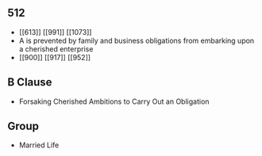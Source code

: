 ## 512
- [[613]] [[991]] [[1073]] 
- A is prevented by family and business obligations from embarking upon a cherished enterprise
- [[900]] [[917]] [[952]] 

## B Clause
- Forsaking Cherished Ambitions to Carry Out an Obligation

## Group
- Married Life

